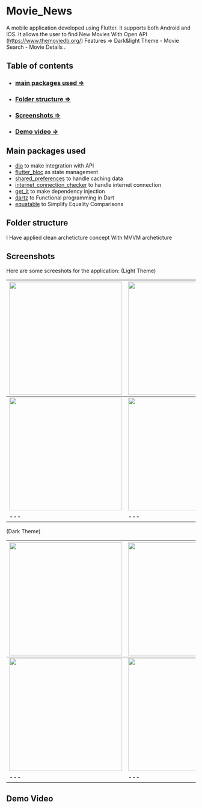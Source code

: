 # Movie_News
A mobile application developed using Flutter. It supports both Android and IOS.
 It allows the user to find New Movies With Open API (https://www.themoviedb.org/) 
 Features => Dark&light Theme - Movie Search - Movie Details .


## Table of contents
- ### [main packages used =>](#main-packages-used)
- ### [Folder structure =>](#folder-structure)
- ### [Screenshots =>](#screenshots)
- ### [Demo video =>](#demo-video)

## Main packages used

- [dio](https://pub.dev/packages/dio) to make integration with API
- [flutter_bloc](https://pub.dev/packages/flutter_bloc) as state management
- [shared_preferences](https://pub.dev/packages/shared_preferences) to handle caching data
- [internet_connection_checker](https://pub.dev/packages/internet_connection_checker) to handle internet connection 
- [get_it](https://pub.dev/packages/get_it) to make dependency injection
- [dartz](https://pub.dev/packages/dartz) to Functional programming in Dart
- [equatable](https://pub.dev/packages/equatable) to Simplify Equality Comparisons

## Folder structure
I Have applied clean archeticture concept With MVVM archeticture


## Screenshots

Here are some screeshots for the application:
(Light Theme)

<img src="https://user-images.githubusercontent.com/64233832/201532666-52d388ae-0ae7-4914-bad7-37b98dfb6dd2.jpeg" width="300">|<img src="https://user-images.githubusercontent.com/64233832/201532658-87e54d8c-c8fa-41ec-9d21-0f3740073bf6.jpeg" width="300">|<img src="https://user-images.githubusercontent.com/64233832/201533181-915d2307-111c-4111-a8ea-d1ae517fb19a.jpeg" width="300">|
--- |---|---
<img src="https://user-images.githubusercontent.com/64233832/201533241-efc50a66-d642-4686-b246-256d3c9d39dc.jpeg" width="300">|<img src="https://user-images.githubusercontent.com/64233832/201533269-ed4bcd17-af22-430b-b611-be79cb83978a.jpeg" width="300">|<img src="https://user-images.githubusercontent.com/64233832/201533278-49a8e1c9-9180-4243-96de-309d8fcb532c.jpeg" width="300">|
--- |---|---

(Dark Theme)

<img src="https://user-images.githubusercontent.com/64233832/201533394-17da12ca-062a-4b54-a0b9-88219ed34ff9.jpeg" width="300">|<img src="https://user-images.githubusercontent.com/64233832/201533400-40676bda-8543-4c9e-991b-ba599f61ee30.jpeg" width="300">|<img src="https://user-images.githubusercontent.com/64233832/201533411-0eb8a7a6-bf78-43b6-8897-f938e5d924ed.jpeg" width="300">|
--- |---|---
<img src="https://user-images.githubusercontent.com/64233832/201533430-89afafad-1e25-46ee-bdc7-a282f909fc4d.jpeg" width="300">|<img src="https://user-images.githubusercontent.com/64233832/201533438-78a03013-9ed6-4b83-b263-f64361e02866.jpeg" width="300">|<img src="https://user-images.githubusercontent.com/64233832/201533447-87cc678b-84ab-4ddd-9aed-7d5eaf275a22.jpeg" width="300">|
--- |---|---

## Demo Video
